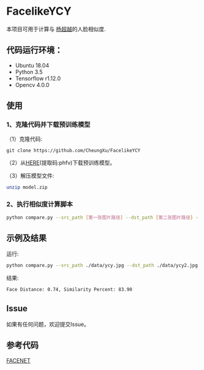# FacelikeYCY
本项目可用于计算与 [杨超越](https://weibo.com/u/5644764907)的人脸相似度.

## 代码运行环境：
+ Ubuntu 18.04
+ Python 3.5
+ Tensorflow r1.12.0
+ Opencv 4.0.0

## 使用

### 1、克隆代码并下载预训练模型
（1）克隆代码:
```git
git clone https://github.com/CheungXu/FacelikeYCY
```
（2）从[HERE](https://pan.baidu.com/s/1w0HFw4alVqpWTYJj5bO00Q)(提取码:phfv)下载预训练模型。


（3）解压模型文件:
```bash
unzip model.zip
```

### 2、执行相似度计算脚本

```bash
python compare.py --src_path [第一张图片路径] --dst_path [第二张图片路径] --image_size [计算相似度时图像大小（最大200）]
```

## 示例及结果

运行:
```bash 
python compare.py --src_path ./data/ycy.jpg --dst_path ./data/ycy2.jpg --image_size 200
```

结果:
```bash
Face Distance: 0.74, Similarity Percent: 83.90
```

## Issue
如果有任何问题，欢迎提交Issue。
 
## 参考代码
[FACENET](https://github.com/davidsandberg/facenet)
